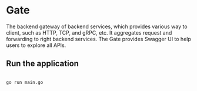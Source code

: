 # Gate

The backend gateway of backend services, which provides various way to client, such as HTTP, TCP, and gRPC, etc.  It aggregates request and forwarding to right backend services. The Gate provides Swagger UI to help users to explore all APIs.


## Run the application

```bash

go run main.go
```